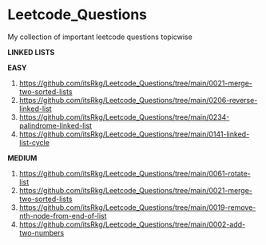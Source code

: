 # Leetcode_Questions
My collection of important leetcode questions topicwise 

**LINKED LISTS**

  **EASY**
    
  1. https://github.com/itsRkg/Leetcode_Questions/tree/main/0021-merge-two-sorted-lists
  2. https://github.com/itsRkg/Leetcode_Questions/tree/main/0206-reverse-linked-list
  3. https://github.com/itsRkg/Leetcode_Questions/tree/main/0234-palindrome-linked-list
  4. https://github.com/itsRkg/Leetcode_Questions/tree/main/0141-linked-list-cycle

 **MEDIUM**

  1. https://github.com/itsRkg/Leetcode_Questions/tree/main/0061-rotate-list
  2. https://github.com/itsRkg/Leetcode_Questions/tree/main/0021-merge-two-sorted-lists
  3. https://github.com/itsRkg/Leetcode_Questions/tree/main/0019-remove-nth-node-from-end-of-list
  4. https://github.com/itsRkg/Leetcode_Questions/tree/main/0002-add-two-numbers
